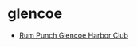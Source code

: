 # glencoe

 * [Rum Punch Glencoe Harbor Club](../index/r/rum-punch-glencoe-harbor-club-200675.json)
